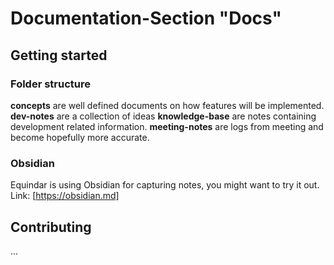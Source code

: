 # Documentation-Section "Docs"
## Getting started
### Folder structure
**concepts** are well defined documents on how features will be implemented.
**dev-notes** are a collection of ideas
**knowledge-base** are notes containing development related information.
**meeting-notes** are logs from meeting and become hopefully more accurate.
### Obsidian
Equindar is using Obsidian for capturing notes, you might want to try it out.
Link: [https://obsidian.md]

## Contributing
...